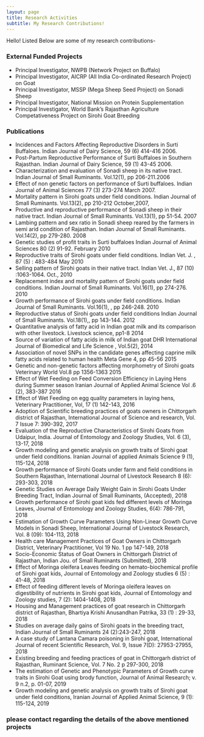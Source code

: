 ```yaml
---
layout: page
title: Research Activities
subtitle: My Research Contributions!
---
```

Hello!
Listed Below are some of my research contributions-


### External Funded Projects
- Principal Investigator, NWPB (Network Project on Buffalo)
- Principal Investigator, AICRP (All India Co-ordinated Research Project) on Goat
- Principal Investigator, MSSP (Mega Sheep Seed Project) on Sonadi Sheep
- Principal Investigator, National Mission on Protein Supplementation
- Principal Investigator, World Bank’s Rajasthan Agriculture Competativeness Project on Sirohi Goat Breeding 


### Publications
- Incidences and Factors Affecting Reproductive Disorders in Surti Buffaloes. Indian Journal of Dairy Science, 59 (6) 414-416 2006.
- Post-Partum Reproductive Performance of Surti Buffaloes in Southern Rajasthan. Indian Journal of Dairy Science, 59 (1) 43-45 2006.
- Characterization and evaluation of Sonadi sheep in its native tract. Indian Journal of Small Ruminants. Vol.12(1),  pp 206-211.2006
- Effect of non genetic factors on performance of Surti buffaloes. Indian Journal of Animal Sciences 77 (3) 273-274 March 2007.
- Mortality pattern in Sirohi goats under field conditions. Indian Journal of Small Ruminants. Vol.13(2), pp 210-212 October,2007,
- Productive and reproductive performance of Sonadi sheep in their native tract. Indian Journal of Small Ruminants. Vol.13(1),  pp 51-54. 2007
- Lambing pattern and sex ratio in Sonadi sheep reared by the farmers in semi arid condition of Rajasthan. Indian Journal of Small Ruminants. Vol.14(2), pp 279-280. 2008
- Genetic studies of profit traits in Surti buffaloes Indian Journal of Animal Sciences 80 (2) 91-92. February 2010
- Reproductive traits of Sirohi goats under field conditions. Indian Vet. J. , 87 (5) : 483-484 May 2010
- Selling pattern of Sirohi goats in their native tract. Indian Vet. J., 87 (10) :1063-1064. Oct., 2010
- Replacement index and mortality pattern of Sirohi goats under field conditions. Indian Journal of Small Ruminants. Vol.16(1),  pp 274-276. 2010
- Growth performance of Sirohi goats under field conditions. Indian Journal of Small Ruminants. Vol.16(1), , pp 246-248. 2010
- Reproductive status of Sirohi goats under field conditions Indian Journal of Small Ruminants. Vol.18(1),, pp 143-144. 2012
- Quantitative analysis of fatty acid in Indian goat milk and its comparison with other livestock. Livestock science, pp1-8 2014
- Source of variation of fatty acids in milk of Indian goat DHR International Journal of Biomedical and Life Science , Vol.5(2), 2014
- Association of novel SNPs in the candidate genes affecting caprine milk fatty acids related to human health Meta Gene  4, pp 45-56 2015
- Genetic and non-genetic factors affecting morphometry of Sirohi goats Veterinary World Vol.8  pp 1356-1363 2015
- Effect of Wet Feeding on Feed Conversion Efficiency in Laying Hens during Summer season Iranian Journal of Applied Animal Science Vol .6 (2), 383-387 2016
- Effect of Wet Feeding on egg quality parameters in laying hens, Veterinary Practitioner, Vol, 17 (1) 142-143, 2016
- Adoption of Scientific breeding practices of goats owners in Chittorgarh district of Rajasthan, International Journal of Science and research, Vol. 7 Issue 7: 390-392, 2017
- Evaluation of the Reproductive Characteristics of Sirohi Goats from Udaipur, India. Journal of Entomology and Zoology Studies, Vol. 6 (3), 13-17, 2018
- Growth modeling and genetic analysis on growth traits of Sirohi goat under field conditions. Iranian Journal of applied Animals Science 9 (1), 115-124, 2018
- Growth performance of Sirohi Goats under farm and field conditions in Southern Rajasthan, International Journal of Livestock Research  8 (6): 293-303, 2018
- Genetic Studies on Average Daily Weight Gain in Sirohi Goats Under Breeding Tract, Indian Journal of Small Ruminants, (Accepted), 2018
- Growth performance of Sirohi goat kids fed different levels of Moringa Leaves, Journal of Entomology and Zoology Studies, 6(4): 786-791, 2018
- Estimation of Growth Curve Parameters Using Non-Linear Growth Curve Models in Sonadi Sheep, International Journal of Livestock Research, Vol. 8 (09): 104-113, 2018
- Health care Management Practices of Goat Owners in Chittorgarh District, Veterinary Practitioner, Vol 19 No. 1 pp 147-149, 2018
- Socio-Economic Status of Goat Owners in Chittorgarh District of Rajasthan, Indian Jou. of Small Ruminants (Submitted), 2018
- Effect of Moringa oleifera Leaves feeding on hemato-biochemical profile of Sirohi goat kids, Journal of Entomology and Zoology studies 6 (5) : 41-48, 2018
- Effect of feeding different levels of Moringa oleifera leaves on digestibility of nutrients in Sirohi goat kids, Journal of Entomology and Zoology studies, 7 (2): 1404-1408, 2018
- Housing and Management practices of goat research in Chittorgarh district of Rajasthan, Bhartiya Krishi Anusandhan Patrika, 33 (1) : 29-33, 2018
- Studies on average daily gains of Sirohi goats in the breeding tract, Indian Journal of Small Ruminants 24 (2):243-247, 2018
- A case study of Lantana Camara poisoning in Sirohi goat, International Journal of recent Scientific Research, Vol. 9, Issue 7(D): 27953-27955, 2018
- Existing breeding and feeding practices of goat in Chittorgarh district of Rajasthan, Ruminant Science, Vol. 7 No. 2 p 297-300, 2018
- The estimation of Genetic and Phenotypic Parameters of Growth curve traits in Sirohi Goat using brody function, Journal of Animal Research; v. 9 n.2, p. 01-07, 2019
- Growth modeling and genetic analysis on growth traits of Sirohi goat under field conditions, Iranian Journal of Applied Animal Science, 9 (1): 115-124, 2019


### please contact regarding the details of the above mentioned projects

